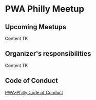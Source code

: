 # PWA Philly Meetup

## Upcoming Meetups

Content TK

## Organizer's responsibilities

Content TK

## Code of Conduct

[PWA-Philly Code of Conduct](code-of-conduct.md)